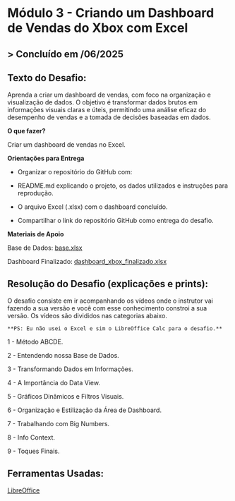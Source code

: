 ﻿# **Módulo 3 - Criando um Dashboard de Vendas do Xbox com Excel**

## > **Concluído em /06/2025**

## **Texto do Desafio:**

Aprenda a criar um dashboard de vendas, com foco na organização e visualização de dados. O objetivo é transformar dados brutos em informações visuais claras e úteis, permitindo uma análise eficaz do desempenho de vendas e a tomada de decisões baseadas em dados.

**O que fazer?**

Criar um dashboard de vendas no Excel.

**Orientações para Entrega**

* Organizar o repositório do GitHub com:

* README.md explicando o projeto, os dados utilizados e instruções para reprodução.

* O arquivo Excel (.xlsx) com o dashboard concluído.

* Compartilhar o link do repositório GitHub como entrega do desafio.
 

**Materiais de Apoio**

Base de Dados: [base.xlsx](https://hermes.dio.me/files/assets/805d54f9-6d53-4246-bed7-4aa2da615923.xlsx)

Dashboard Finalizado: [dashboard_xbox_finalizado.xlsx](https://hermes.dio.me/files/assets/0120950e-64c8-4092-a257-ba22ed198c69.xlsx)

## **Resolução do Desafio (explicações e prints):**

O desafio consiste em ir acompanhando os vídeos onde o instrutor vai fazendo a sua versão e você com esse conhecimento constroi a sua versão. Os vídeos são divididos nas categorias abaixo.

    **PS: Eu não usei o Excel e sim o LibreOffice Calc para o desafio.**

1 - Método ABCDE.

2 - Entendendo nossa Base de Dados.

3 - Transformando Dados em Informações.

4 - A Importância do Data View.

5 - Gráficos Dinâmicos e Filtros Visuais.

6 - Organização e Estilização da Área de Dashboard.

7 - Trabalhando com Big Numbers.

8 - Info Context.

9 - Toques Finais.

## **Ferramentas Usadas:**

[LibreOffice](https://pt-br.libreoffice.org/baixe-ja/libreoffice-novo/)
